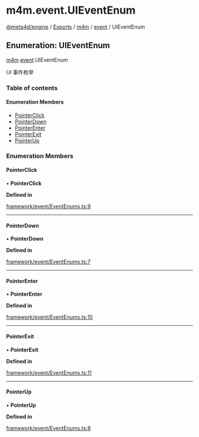 # m4m.event.UIEventEnum

[@meta4d/engine](../) / [Exports](../modules/) / [m4m](../modules/m4m.md) / [event](../modules/m4m.event.md) / UIEventEnum

## Enumeration: UIEventEnum

[m4m](../modules/m4m.md).[event](../modules/m4m.event.md).UIEventEnum

UI 事件枚举

### Table of contents

#### Enumeration Members

* [PointerClick](m4m.event.UIEventEnum.md#pointerclick)
* [PointerDown](m4m.event.UIEventEnum.md#pointerdown)
* [PointerEnter](m4m.event.UIEventEnum.md#pointerenter)
* [PointerExit](m4m.event.UIEventEnum.md#pointerexit)
* [PointerUp](m4m.event.UIEventEnum.md#pointerup)

### Enumeration Members

#### PointerClick

• **PointerClick**

**Defined in**

[framework/event/EventEnums.ts:9](https://github.com/meta4d-me/meta4d-engine/blob/cf6bfe6/src/framework/event/EventEnums.ts#L9)

***

#### PointerDown

• **PointerDown**

**Defined in**

[framework/event/EventEnums.ts:7](https://github.com/meta4d-me/meta4d-engine/blob/cf6bfe6/src/framework/event/EventEnums.ts#L7)

***

#### PointerEnter

• **PointerEnter**

**Defined in**

[framework/event/EventEnums.ts:10](https://github.com/meta4d-me/meta4d-engine/blob/cf6bfe6/src/framework/event/EventEnums.ts#L10)

***

#### PointerExit

• **PointerExit**

**Defined in**

[framework/event/EventEnums.ts:11](https://github.com/meta4d-me/meta4d-engine/blob/cf6bfe6/src/framework/event/EventEnums.ts#L11)

***

#### PointerUp

• **PointerUp**

**Defined in**

[framework/event/EventEnums.ts:8](https://github.com/meta4d-me/meta4d-engine/blob/cf6bfe6/src/framework/event/EventEnums.ts#L8)
